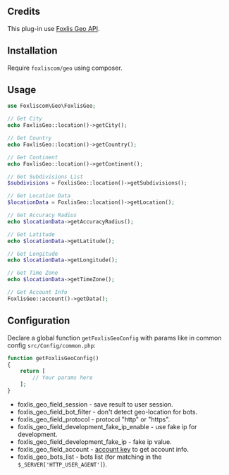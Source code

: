 ## Credits

This plug-in use [Foxlis Geo API](https://foxlis.com/geo).

## Installation

Require `foxliscom/geo` using composer.

## Usage

```php
use Foxliscom\Geo\FoxlisGeo;

// Get City
echo FoxlisGeo::location()->getCity();

// Get Country
echo FoxlisGeo::location()->getCountry();

// Get Continent
echo FoxlisGeo::location()->getContinent();

// Get Subdivisions List
$subdivisions = FoxlisGeo::location()->getSubdivisions();

// Get Location Data
$locationData = FoxlisGeo::location()->getLocation();

// Get Accuracy Radius
echo $locationData->getAccuracyRadius();

// Get Latitude
echo $locationData->getLatitude();

// Get Longitude
echo $locationData->getLongitude();

// Get Time Zone
echo $locationData->getTimeZone();

// Get Account Info
FoxlisGeo::account()->getData();
```

## Configuration

Declare a global function `getFoxlisGeoConfig` with params like in common config `src/Config/common.php`:

```php
function getFoxlisGeoConfig()
{
    return [
        // Your params here
    ];
}
```

* foxlis_geo_field_session - save result to user session.
* foxlis_geo_field_bot_filter - don't detect geo-location for bots.
* foxlis_geo_field_protocol - protocol "http" or "https".
* foxlis_geo_field_development_fake_ip_enable - use fake ip for development.
* foxlis_geo_field_development_fake_ip - fake ip value.
* foxlis_geo_field_account - [account key](https://foxlis.com/geo/activation) to get account info.
* foxlis_geo_bots_list - bots list (for matching in the `$_SERVER['HTTP_USER_AGENT']`).
